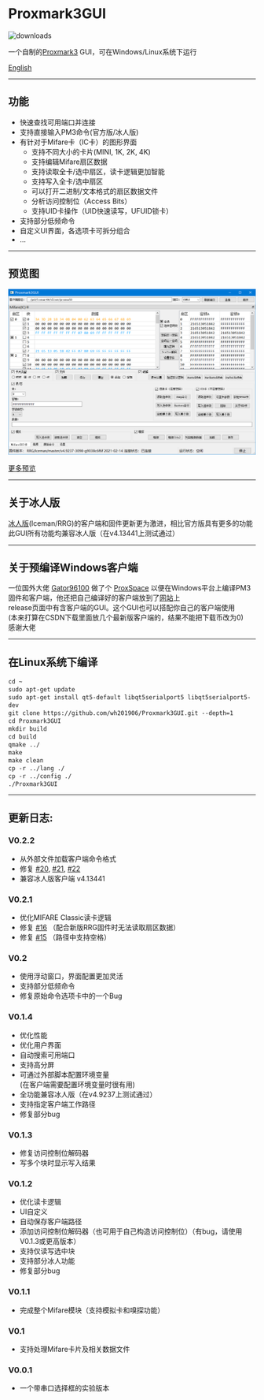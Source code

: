 # Proxmark3GUI
![downloads](https://img.shields.io/github/downloads/wh201906/Proxmark3GUI/total)  

一个自制的[Proxmark3](https://github.com/Proxmark/proxmark3) GUI，可在Windows/Linux系统下运行

[English](../../README.md)

***

## 功能

+ 快速查找可用端口并连接
+ 支持直接输入PM3命令(官方版/冰人版)
+ 有针对于Mifare卡（IC卡）的图形界面
    + 支持不同大小的卡片(MINI, 1K, 2K, 4K)
    + 支持编辑Mifare扇区数据
    + 支持读取全卡/选中扇区，读卡逻辑更加智能
    + 支持写入全卡/选中扇区
    + 可以打开二进制/文本格式的扇区数据文件
    + 分析访问控制位（Access Bits）
    + 支持UID卡操作（UID快速读写，UFUID锁卡）
+ 支持部分低频命令
+ 自定义UI界面，各选项卡可拆分组合
+ ...

***

## 预览图
![preview](../img/preview_zh_CN.png)  

 [更多预览](../doc/previews.md)  

***

 ## 关于冰人版
 [冰人版](https://github.com/RfidResearchGroup/proxmark3)(Iceman/RRG)的客户端和固件更新更为激进，相比官方版具有更多的功能  
 此GUI所有功能均兼容冰人版（在v4.13441上测试通过）  

***

## 关于预编译Windows客户端

一位国外大佬 [Gator96100](https://github.com/Gator96100) 做了个 [ProxSpace](https://github.com/Gator96100/ProxSpace) 以便在Windows平台上编译PM3固件和客户端，他还把自己编译好的客户端放到了[网站](https://www.proxmarkbuilds.org/)上  
release页面中有含客户端的GUI。这个GUI也可以搭配你自己的客户端使用  
(本来打算在CSDN下载里面放几个最新版客户端的，结果不能把下载币改为0)  
感谢大佬  

***

## 在Linux系统下编译

    cd ~
    sudo apt-get update
    sudo apt-get install qt5-default libqt5serialport5 libqt5serialport5-dev 
    git clone https://github.com/wh201906/Proxmark3GUI.git --depth=1
    cd Proxmark3GUI
    mkdir build
    cd build
    qmake ../
    make
    make clean
    cp -r ../lang ./
    cp -r ../config ./
    ./Proxmark3GUI

***

## 更新日志:

### V0.2.2
+ 从外部文件加载客户端命令格式  
+ 修复 [#20](https://github.com/wh201906/Proxmark3GUI/issues/20), [#21](https://github.com/wh201906/Proxmark3GUI/issues/21), [#22](https://github.com/wh201906/Proxmark3GUI/issues/22)  
+ 兼容冰人版客户端 v4.13441

### V0.2.1
+ 优化MIFARE Classic读卡逻辑
+ 修复 [#16](https://github.com/wh201906/Proxmark3GUI/issues/16) （配合新版RRG固件时无法读取扇区数据）
+ 修复 [#15](https://github.com/wh201906/Proxmark3GUI/issues/15) （路径中支持空格）

### V0.2
+ 使用浮动窗口，界面配置更加灵活  
+ 支持部分低频命令  
+ 修复原始命令选项卡中的一个Bug  

### V0.1.4
+ 优化性能  
+ 优化用户界面  
+ 自动搜索可用端口  
+ 支持高分屏  
+ 可通过外部脚本配置环境变量  
(在客户端需要配置环境变量时很有用)  
+ 全功能兼容冰人版（在v4.9237上测试通过）  
+ 支持指定客户端工作路径
+ 修复部分bug

### V0.1.3
+ 修复访问控制位解码器
+ 写多个块时显示写入结果

### V0.1.2
+ 优化读卡逻辑
+ UI自定义
+ 自动保存客户端路径
+ 添加访问控制位解码器（也可用于自己构造访问控制位）（有bug，请使用V0.1.3或更高版本）
+ 支持仅读写选中块
+ 支持部分冰人功能
+ 修复部分bug

### V0.1.1
+ 完成整个Mifare模块（支持模拟卡和嗅探功能）

### V0.1
+ 支持处理Mifare卡片及相关数据文件

### V0.0.1
+ 一个带串口选择框的实验版本